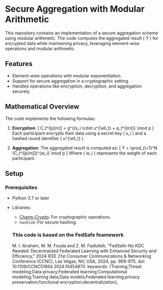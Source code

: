 # **Secure Aggregation with Modular Arithmetic**

This repository contains an implementation of a secure aggregation scheme using modular arithmetic. The code computes the aggregated result \( Y \) for encrypted data while maintaining privacy, leveraging element-wise operations and modular arithmetic.

## **Features**
- Element-wise operations with modular exponentiation.
- Support for secure aggregation in a cryptographic setting.
- Handles operations like encryption, decryption, and aggregation securely.

## **Mathematical Overview**
The code implements the following formulas:
1. **Encryption**:
   \[
   C_t^i[p[m]] = g^{(s_i \cdot u^{\ell_t} + p_t^i[m])} \mod p
   \]
   Each participant encrypts their data using a secret key \( s_i \) and a hashed round identifier \( u^{\ell_t} \).

2. **Aggregation**:
   The aggregated result is computed as:
   \[
   Y = \prod_{i=1}^N (C_t^i[p[m]])^{w_i} \mod p
   \]
   Where \( w_i \) represents the weight of each participant.


## **Setup**

### Prerequisites
- Python 3.7 or later
- Libraries:
  - [Charm-Crypto](https://github.com/JHUISI/charm): For cryptographic operations.
  - `hashlib`: For secure hashing.

  ### This code is based on the FedSafe feamework
  M. I. Ibrahem, M. M. Fouda and Z. M. Fadlullah, "FedSafe-No KDC Needed: Decentralized Federated Learning with Enhanced Security and Efficiency," 2024 IEEE 21st Consumer Communications & Networking Conference (CCNC), Las Vegas, NV, USA, 2024, pp. 969-975, doi: 10.1109/CCNC51664.2024.10454870. keywords: {Training;Threat modeling;Data privacy;Federated learning;Computational modeling;Training data;Data models;Federated learning;privacy preservation;functional encryption;decentralization},



